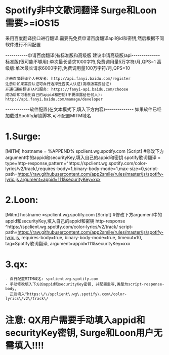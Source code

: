 # Spotify非中文歌词翻译 Surge和Loon需要>=iOS15
采用百度翻译接口进行翻译,需要先免费申请百度翻译api的id和密钥,然后根据不同软件进行不同配置

-----------申请百度翻译(有标准版和高级版 建议申请高级版)api--------------
标准版(很可能不够用):单次最长请求1000字符,免费调用量5万字符/月,QPS=1
高级版:单次最长请求6000字符,免费调用量100万字符/月,QPS=10

    注册百度翻译个人开发者: http://api.fanyi.baidu.com/register
    注册后如果需要认证可自行选择是否实人认证(高级版需要验证)
    开通(通用翻译)API服务: https://fanyi-api.baidu.com/choose
    成功后即可看到自己的appid和密钥(不要泄露给任何人): http://api.fanyi.baidu.com/manage/developer

------------软件配置(在文本模式下,填入下方内容)--------------
如果软件已经加载过Spotify解锁脚本,可不配置MITM域名
# 1.Surge:
[MITM]
hostname = %APPEND% spclient.wg.spotify.com
[Script]
#修改下方argument中的appid和securityKey,填入自己的appid和密钥
spotify歌词翻译 = type=http-response,pattern=^https:\/\/spclient\.wg\.spotify\.com\/color-lyrics\/v2\/track\/,requires-body=1,binary-body-mode=1,max-size=0,script-path=https://raw.githubusercontent.com/app2smile/rules/master/js/spotify-lyric.js,argument=appid=111&securityKey=xxx
# 2.Loon:
[Mitm]
hostname =spclient.wg.spotify.com
[Script]
#修改下方argument中的appid和securityKey,填入自己的appid和密钥
http-response ^https:\/\/spclient\.wg\.spotify\.com\/color-lyrics\/v2\/track\/ script-path=https://raw.githubusercontent.com/app2smile/rules/master/js/spotify-lyric.js, requires-body=true, binary-body-mode=true, timeout=10, tag=Spotify歌词翻译, argument=appid=111&securityKey=xxx

# 3.qx:
    - 自行配置MITM域名: spclient.wg.spotify.com
    - 手动修改填入下方的appid和securityKey密钥, 并配置重写,类型为script-response-body,
      正则填入^https:\/\/spclient\.wg\.spotify\.com\/color-lyrics\/v2\/track\/

# 注意: QX用户需要手动填入appid和securityKey密钥, Surge和Loon用户无需填入!!!!
